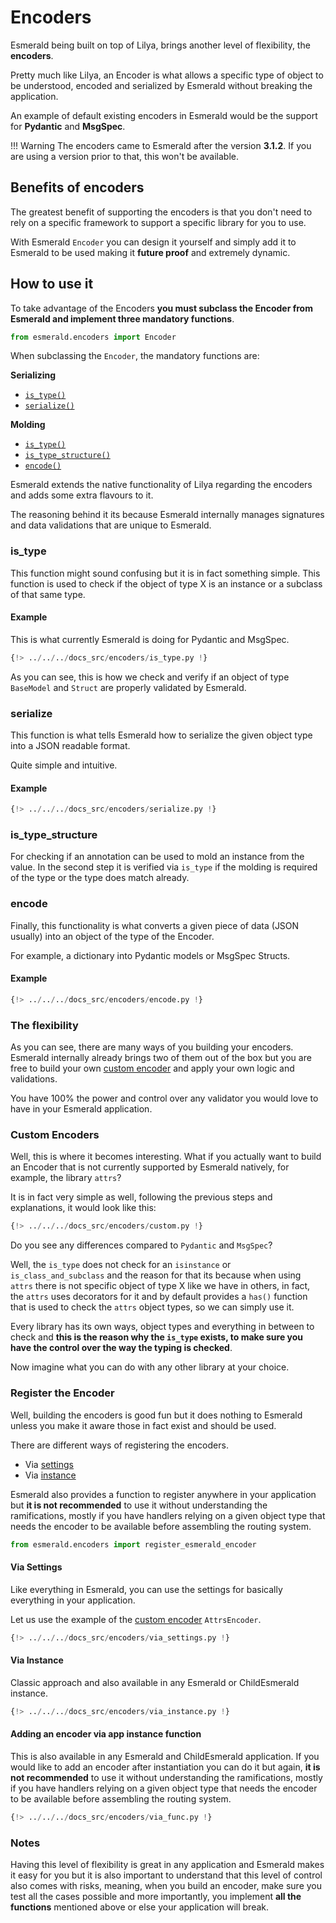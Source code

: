 # Encoders

Esmerald being built on top of Lilya, brings another level of flexibility, the **encoders**.

Pretty much like Lilya, an Encoder is what allows a specific type of object to be understood,
encoded and serialized by Esmerald without breaking the application.

An example of default existing encoders in Esmerald would be the support for **Pydantic** and **MsgSpec**.

!!! Warning
    The encoders came to Esmerald after the version **3.1.2**. If you are using a version prior
    to that, this won't be available.

## Benefits of encoders

The greatest benefit of supporting the encoders is that you don't need to rely on a specific framework
to support a specific library for you to use.

With Esmerald `Encoder` you can design it yourself and simply add it to Esmerald to be used making it
**future proof** and extremely dynamic.

## How to use it

To take advantage of the Encoders **you must subclass the Encoder from Esmerald and implement three mandatory functions**.

```python
from esmerald.encoders import Encoder
```

When subclassing the `Encoder`, the mandatory functions are:

**Serializing**
* [`is_type()`](#is_type)
* [`serialize()`](#serialize)


**Molding**

* [`is_type()`](#is_type)
* [`is_type_structure()`](#is_type_structure)
* [`encode()`](#encode)

Esmerald extends the native functionality of Lilya regarding the encoders and adds some extra flavours to it.

The reasoning behind it its because Esmerald internally manages signatures and data validations that are
unique to Esmerald.

### is_type

This function might sound confusing but it is in fact something simple. This function is used to check
if the object of type X is an instance or a subclass of that same type.


#### Example

This is what currently Esmerald is doing for Pydantic and MsgSpec.

```python
{!> ../../../docs_src/encoders/is_type.py !}
```

As you can see, this is how we check and verify if an object of type `BaseModel` and `Struct` are
properly validated by Esmerald.

### serialize

This function is what tells Esmerald how to serialize the given object type into a JSON readable
format.

Quite simple and intuitive.

#### Example

```python
{!> ../../../docs_src/encoders/serialize.py !}
```

### is_type_structure

For checking if an annotation can be used to mold an instance from the value.
In the second step it is verified via `is_type` if the molding is required of the type or the type does match already.

### encode

Finally, this functionality is what converts a given piece of data (JSON usually) into an object
of the type of the Encoder.

For example, a dictionary into Pydantic models or MsgSpec Structs.

#### Example

```python
{!> ../../../docs_src/encoders/encode.py !}
```


### The flexibility

As you can see, there are many ways of you building your encoders. Esmerald internally already brings
two of them out of the box but you are free to build your own [custom encoder](#custom-encoders) and
apply your own logic and validations.

You have 100% the power and control over any validator you would love to have in your Esmerald application.

### Custom Encoders

Well, this is where it becomes interesting. What if you actually want to build an Encoder that is not
currently supported by Esmerald natively, for example, the library `attrs`?

It is in fact very simple as well, following the previous steps and explanations, it would look
like this:

```python
{!> ../../../docs_src/encoders/custom.py !}
```

Do you see any differences compared to `Pydantic` and `MsgSpec`?

Well, the `is_type` does not check for an `isinstance` or `is_class_and_subclass` and the reason
for that its because when using `attrs` there is not specific object of type X like we have in others,
in fact, the `attrs` uses decorators for it and by default provides a `has()` function that is used
to check the `attrs` object types, so we can simply use it.

Every library has its own ways, object types and everything in between to check and
**this is the reason why the `is_type` exists, to make sure you have the control over the way the typing is checked**.

Now imagine what you can do with any other library at your choice.

### Register the Encoder

Well, building the encoders is good fun but it does nothing to Esmerald unless you make it aware those
in fact exist and should be used.

There are different ways of registering the encoders.

* Via [settings](#via-settings)
* Via [instance](#via-instance)

Esmerald also provides a function to register anywhere in your application but **it is not recommended**
to use it without understanding the ramifications, mostly if you have handlers relying on a given
object type that needs the encoder to be available before assembling the routing system.

```python
from esmerald.encoders import register_esmerald_encoder
```

#### Via Settings

Like everything in Esmerald, you can use the settings for basically everything in your application.

Let us use the example of the [custom encoder](#custom-encoders) `AttrsEncoder`.

```python
{!> ../../../docs_src/encoders/via_settings.py !}
```

#### Via Instance

Classic approach and also available in any Esmerald or ChildEsmerald instance.

```python
{!> ../../../docs_src/encoders/via_instance.py !}
```

#### Adding an encoder via app instance function

This is also available in any Esmerald and ChildEsmerald application. If you would like to add
an encoder after instantiation you can do it but again, **it is not recommended**
to use it without understanding the ramifications, mostly if you have handlers relying on a given
object type that needs the encoder to be available before assembling the routing system.

```python
{!> ../../../docs_src/encoders/via_func.py !}
```

### Notes

Having this level of flexibility is great in any application and Esmerald makes it easy for you but
it is also important to understand that this level of control also comes with risks, meaning, when
you build an encoder, make sure you test all the cases possible and more importantly, you implement
**all the functions** mentioned above or else your application will break.
